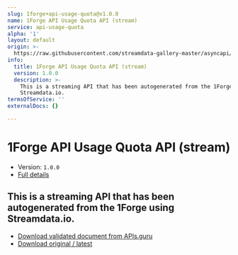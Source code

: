 ```yaml
---
slug: 1forge+api-usage-quota@v1.0.0
name: 1Forge API Usage Quota API (stream)
service: api-usage-quota
alpha: '1'
layout: default
origin: >-
  https://raw.githubusercontent.com/streamdata-gallery-master/asyncapi/master/_listings/1forge/1forge-api-usage-quota-api-stream-async.md
info:
  title: 1Forge API Usage Quota API (stream)
  version: 1.0.0
  description: >-
    This is a streaming API that has been autogenerated from the 1Forge using
    Streamdata.io.
termsOfService: ''
externalDocs: {}

---
```

# 1Forge API Usage Quota API (stream)

* Version: `1.0.0`
* [Full details](../html/1forge+api-usage-quota@v1.0.0.html)



## This is a streaming API that has been autogenerated from the 1Forge using Streamdata.io.



* [Download validated document from APIs.guru](https://raw.githubusercontent.com/APIs-guru/asyncapi-directory/master/docs/APIs/1forge%2Bapi-usage-quota%40v1.0.0.yaml)
* [Download original / latest](https://raw.githubusercontent.com/streamdata-gallery-master/asyncapi/master/_listings/1forge/1forge-api-usage-quota-api-stream-async.md)

<script type="application/ld+json">
{
  "@context": "http://schema.org/",
  "@type": "WebAPI",
  "description": "This is a streaming API that has been autogenerated from the 1Forge using Streamdata.io.",
  "documentation": "",

  "name": "1Forge API Usage Quota API (stream)"
}
</script>
